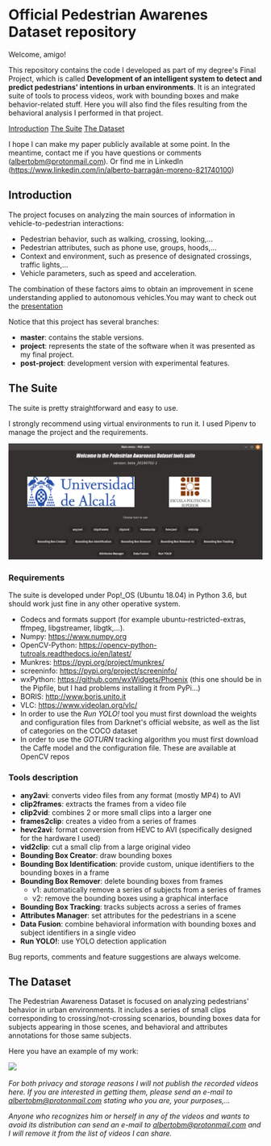 # Official Pedestrian Awarenes Dataset repository

Welcome, amigo!

This repository contains the code I developed as part of my degree's Final Project, which is called **Development of an intelligent system to detect and predict pedestrians' intentions in urban environments**. It is an integrated suite of tools to process videos, work with bounding boxes and make behavior-related stuff. Here you will also find the files resulting from the behavioral analysis I performed in that project.

[Introduction](#intro)
[The Suite](#suite)
[The Dataset](#dataset)

I hope I can make my paper publicly available at some point. In the meantime, contact me if you have questions or comments (albertobm@protonmail.com). Or find me in LinkedIn (https://www.linkedin.com/in/alberto-barragán-moreno-821740100)

<a name="intro"></a>
## Introduction
The project focuses on analyzing the main sources of information in vehicle-to-pedestrian interactions:

- Pedestrian behavior, such as walking, crossing, looking,...
- Pedestrian attributes, such as phone use, groups, hoods,...
- Context and environment, such as presence of designated crossings, traffic lights,...
- Vehicle parameters, such as speed and acceleration.

The combination of these factors aims to obtain an improvement in scene understanding applied to autonomous vehicles.You may want to check out the [presentation](/docs/Presentation)

Notice that this project has several branches:

- **master**: contains the stable versions.
- **project**: represents the state of the software when it was presented as my final project.
- **post-project**: development version with experimental features.

<a name="suite"></a>
## The Suite
The suite is pretty straightforward and easy to use.

I strongly recommend using virtual environments to run it. I used Pipenv to manage the project and the requirements.

![](PAD_main.png)

### Requirements
The suite is developed under Pop!\_OS (Ubuntu 18.04) in Python 3.6, but should work just fine in any other operative system.
- Codecs and formats support (for example ubuntu-restricted-extras, ffmpeg, libgstreamer, libgtk,...).
- Numpy: https://www.numpy.org
- OpenCV-Python: https://opencv-python-tutroals.readthedocs.io/en/latest/
- Munkres: https://pypi.org/project/munkres/
- screeninfo: https://pypi.org/project/screeninfo/
- wxPython: https://github.com/wxWidgets/Phoenix (this one should be in the Pipfile, but I had problems installing it from PyPi...)
- BORIS: http://www.boris.unito.it
- VLC: https://www.videolan.org/vlc/
- In order to use the _Run YOLO!_ tool you must first download the weights and configuration files from Darknet's official website, as well as the list of categories on the COCO dataset
- In order to use the _GOTURN_ tracking algorithm you must first download the Caffe model and the configuration file. These are available at OpenCV repos

### Tools description
- **any2avi**: converts video files from any format (mostly MP4) to AVI
- **clip2frames**: extracts the frames from a video file
- **clip2vid**: combines 2 or more small clips into a larger one
- **frames2clip**: creates a video from a series of frames
- **hevc2avi**: format conversion from HEVC to AVI (specifically designed for the hardware I used)
- **vid2clip**: cut a small clip from a large original video
- **Bounding Box Creator**: draw bounding boxes
- **Bounding Box Identification**: provide custom, unique identifiers to the bounding boxes in a frame
- **Bounding Box Remover**: delete bounding boxes from frames
	- v1: automatically remove a series of subjects from a series of frames
	- v2: remove the bounding boxes using a graphical interface
- **Bounding Box Tracking**: tracks subjects across a series of frames
- **Attributes Manager**: set attributes for the pedestrians in a scene
- **Data Fusion**: combine behavioral information with bounding boxes and subject identifiers in a single video
- **Run YOLO!**: use YOLO detection application
 
Bug reports, comments and feature suggestions are always welcome.

<a name="dataset"></a>
## The Dataset

The Pedestrian Awareness Dataset is focused on analyzing pedestrians' behavior in urban environments. It includes a series of small clips corresponding to crossing/not-crossing scenarios, bounding boxes data for subjects appearing in those scenes, and behavioral and attributes annotations for those same subjects.

Here you have an example of my work:

![](scene_behav_02.png) 

_For both privacy and storage reasons I will not publish the recorded videos here. If you are interested in getting them, please send an e-mail to albertobm@protonmail.com stating who you are, your purposes,..._

_Anyone who recognizes him or herself in any of the videos and wants to avoid its distribution can send an e-mail to albertobm@protonmail.com and I will remove it from the list of videos I can share._
